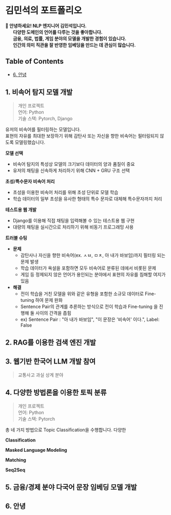 # 김민석의 포트폴리오
       
__🍊 안녕하세요! NLP 엔지니어 김민석입니다.__             
&nbsp;&nbsp;&nbsp;&nbsp;&nbsp; __다양한 도메인의 언어를 다루는 것을 좋아합니다.__            
&nbsp;&nbsp;&nbsp;&nbsp;&nbsp; __금융, 의료, 법률, 게임 분야의 모델을 개발한 경험이 있습니다.__               
&nbsp;&nbsp;&nbsp;&nbsp;&nbsp; __인간의 의미 직관을 잘 반영한 임베딩을 만드는 데 관심이 많습니다.__

## Table of Contents
- [6. 안녕](#6-안녕)


## 1. 비속어 탐지 모델 개발
> 개인 프로젝트      
> 언어: Python         
> 기술 스택: Pytorch, Django         

유저의 비속어를 필터링하는 모델입니다.          
표현의 자유를 최대한 보장하기 위해 감탄사 또는 자신을 향한 비속어는 필터링되지 않도록 모델링했습니다.

__모델 선택__
- 비속어 탐지의 특성상 모델의 크기보다 데이터의 양과 품질이 중요  
- 유저의 채팅을 신속하게 처리하기 위해 CNN + GRU 구조 선택  

__초성/특수문자 비속어 처리__
- 초성을 이용한 비속어 처리를 위해 초성 단위로 모델 학습  
- 학습 데이터의 일부 초성을 유사한 형태의 특수 문자로 대체해 특수문자까지 처리

__테스트용 웹 개발__
- Django를 이용해 직접 채팅을 입력해볼 수 있는 테스트용 웹 구현
- 대량의 채팅을 실시간으로 처리하기 위해 비동기 프로그래밍 사용

__트러블 슈팅__
- __문제__
  - 감탄사나 자신을 향한 비속어(ex. ㅅㅂ, ㅁㅊ, 아 내가 바보임)까지 필터링 되는 문제 발생
  - 학습 데이터가 욕설을 포함하면 모두 비속어로 분류된 데에서 비롯된 문제
  - 게임 등 정제되지 않은 언어가 용인되는 분야에서 표현의 자유를 침해할 여지가 있음
- __해결__
  - 전이 학습을 거친 모델을 위와 같은 유형을 포함한 소규모 데이터로 Fine-tuning 하여 문제 완화
  - Sentence Pair의 관계를 추론하는 방식으로 전이 학습과 Fine-tuning 을 진행해 둘 사이의 간격을 좁힘
  - ex) Sentence Pair : "아 내가 바보임", "이 문장은 '비속어' 이다.", Label: False         

## 2. RAG를 이용한 검색 엔진 개발  


## 3. 웹기반 한국어 LLM 개발 참여
> 교통사고 과실 상계 분야            
>

## 4. 다양한 방법론을 이용한 토픽 분류 
> 개인 프로젝트            
> 언어: Python           
> 기술 스택: Pytorch          

총 네 가지 방법으로 Topic Classification을 수행합니다. 
다양한 

__Classification__

__Masked Language Modeling__

__Matching__

__Seq2Seq__


## 5. 금융/경제 분야 다국어 문장 임베딩 모델 개발

## 6. 안녕

